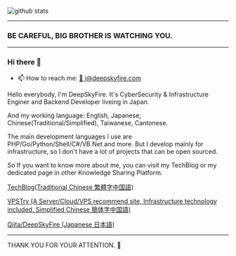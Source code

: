 ![github stats](https://github-readme-stats.vercel.app/api?username=DeepSkyFire&hide_border=true&show_icons=true)

--------------------------------------------

### BE CAREFUL, BIG BROTHER IS WATCHING YOU.

--------------------------------------------

### Hi there 👋

- 📫 How to reach me: [📧 i@deepskyfire.com](mailto:i@deepskyfire.com)

Hello everybody, I'm DeepSkyFire. It's CyberSecurity & Infrastructure Enginer and Backend Developer liveing in Japan. 

And my working language: English, Japanese, Chinese(Traditional/Simplified), Taiwanese, Cantonese.

The main development languages I use are PHP/Go/Python/Shell/C#/VB.Net and more. But I develop mainly for infrastructure, so I don't have a lot of projects that can be open sourced. 

So If you want to know more about me, you can visit my TechBlog or my dedicated page in other Knowledge Sharing Platform.

[TechBlog(Traditional Chinese 繁體字中国語)](https://deepskyfire.com)

[VPSTry (A Server/Cloud/VPS recommend site, Infrastructure technology included. Simplified Chinese 簡体字中国語)](https://www.vpstry.com)

[Qiita/DeepSkyFire (Japanese 日本語)](https://qiita.com/DeepSkyFire)

--------------------------------------------

THANK YOU FOR YOUR ATTENTION. 🙇‍
